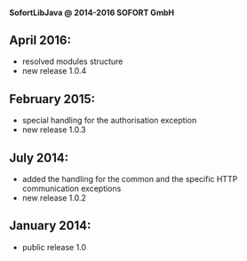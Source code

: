 #### SofortLibJava @ 2014-2016 SOFORT GmbH

April 2016:
-----------

* resolved modules structure
* new release 1.0.4

February 2015:
--------------

* special handling for the authorisation exception
* new release 1.0.3

July 2014:
----------

* added the handling for the common and the specific HTTP communication exceptions
* new release 1.0.2

January 2014:
-------------

* public release 1.0
